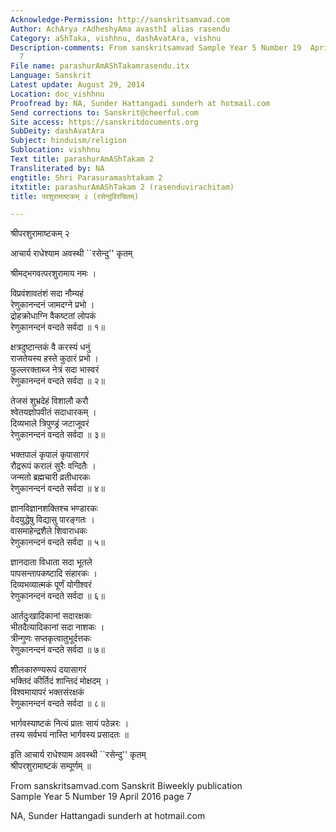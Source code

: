 ```yaml
---
Acknowledge-Permission: http://sanskritsamvad.com
Author: AchArya rAdheshyAma avasthI alias rasendu
Category: aShTaka, vishhnu, dashAvatAra, vishnu
Description-comments: From sanskritsamvad Sample Year 5 Number 19  April 2016 page
  7
File name: parashurAmAShTakamrasendu.itx
Language: Sanskrit
Latest update: August 29, 2014
Location: doc_vishhnu
Proofread by: NA, Sunder Hattangadi sunderh at hotmail.com
Send corrections to: Sanskrit@cheerful.com
Site access: https://sanskritdocuments.org
SubDeity: dashAvatAra
Subject: hinduism/religion
Sublocation: vishhnu
Text title: parashurAmAShTakam 2
Transliterated by: NA
engtitle: Shri Parasuramashtakam 2
itxtitle: parashurAmAShTakam 2 (rasenduvirachitam)
title: परशुरामाष्टकम् २ (रसेन्दुविरचितम्)

---
```

  
 श्रीपरशुरामाष्टकम् २   
  
आचार्य राधेश्याम अवस्थी ``रसेन्दु'' कृतम्  
  
श्रीमद्भगवत्परशुरामाय नमः ।  
  
विप्रवंशावतंशं सदा नौम्यहं  
रेणुकानन्दनं जामदग्ने प्रभो ।  
द्रोहक्रोधाग्नि वैकष्टतां लोपकं  
रेणुकानन्दनं वन्दते सर्वदा ॥ १॥  
  
क्षत्रदुष्टान्तकं वै करस्यं धनुं  
राजतेयस्य हस्ते कुठारं प्रभो ।  
फुल्लरक्ताब्ज नेत्रं सदा भास्वरं  
रेणुकानन्दनं वन्दते सर्वदा ॥ २॥  
  
तेजसं शुभ्रदेहं विशालौ करौ  
श्वेतयज्ञोपवीतं सदाधारकम् ।  
दिव्यभाले त्रिपुण्ड्रं जटाजूवरं   
रेणुकानन्दनं वन्दते सर्वदा ॥ ३॥  
  
भक्तपालं कृपालं कृपासागरं  
रौद्ररूपं करालं सुरैः वन्दितैः ।  
जन्मतो ब्रह्मचारी व्रतीधारकः  
रेणुकानन्दनं वन्दते सर्वदा ॥ ४॥  
  
ज्ञानविज्ञानशक्तिश्च भण्डारकः  
वेदयुद्धेषु विद्यासु पारङ्गतः ।  
वासमाहेन्द्रशैले शिवाराधकः  
रेणुकानन्दनं वन्दते सर्वदा ॥ ५॥  
  
ज्ञानदाता विधाता सदा भूतले  
पापसन्तापकष्टादि संहारकः ।  
दिव्यभव्यात्मकं पूर्णं योगीश्वरं  
रेणुकानन्दनं वन्दते सर्वदा ॥ ६॥  
  
आर्तदुःखादिकानां सदारक्षकः  
भीतदैत्यादिकानां सदा नाशकः ।  
त्रीन्गुणः सप्तकृत्वातुभूर्दत्तकः  
रेणुकानन्दनं वन्दते सर्वदा ॥ ७॥  
  
शीलकारुण्यरूपं दयासागरं  
भक्तिदं कीर्तिदं शान्तिदं मोक्षदम् ।  
विश्वमायापरं भक्तसंरक्षकं  
रेणुकानन्दनं वन्दते सर्वदा ॥ ८॥  
  
भार्गवस्याष्टकं नित्यं प्रातः सायं पठेन्नरः ।  
तस्य सर्वभयं नास्ति भार्गवस्य प्रसादतः ॥  
  
इति आचार्य राधेश्याम अवस्थी ``रसेन्दु'' कृतम्  
श्रीपरशुरामाष्टकं सम्पूर्णम् ॥  
  
  
From sanskritsamvad.com Sanskrit Biweekly publication  
Sample Year 5 Number 19  April 2016 page 7  
  
NA, Sunder Hattangadi sunderh at hotmail.com  
  
